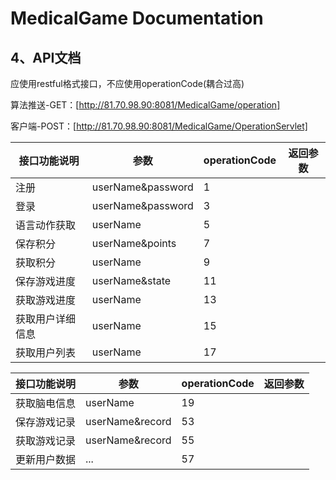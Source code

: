 # MedicalGame Documentation

## 4、API文档
应使用restful格式接口，不应使用operationCode(耦合过高)

算法推送-GET：[http://81.70.98.90:8081/MedicalGame/operation]

客户端-POST：[http://81.70.98.90:8081/MedicalGame/OperationServlet]

| 接口功能说明   | 参数                | operationCode | 返回参数 |
|----------|-------------------|---------------|------|
| 注册       | userName&password | 1             |      |
| 登录       | userName&password | 3             |      |
| 语言动作获取   | userName          | 5             |      |
| 保存积分     | userName&points   | 7             |      |
| 获取积分     | userName          | 9             |      |
| 保存游戏进度   | userName&state    | 11            |      |
| 获取游戏进度   | userName          | 13            |      |
| 获取用户详细信息 | userName          | 15            |      |
| 获取用户列表   | userName          | 17            |      |

| 接口功能说明 | 参数            | operationCode | 返回参数 |
| ------------ | --------------- | ------------- | -------- |
| 获取脑电信息 | userName        | 19            |          |
| 保存游戏记录 | userName&record | 53            |          |
| 获取游戏记录 | userName&record | 55            |          |
| 更新用户数据 | ...             | 57            |          |




























